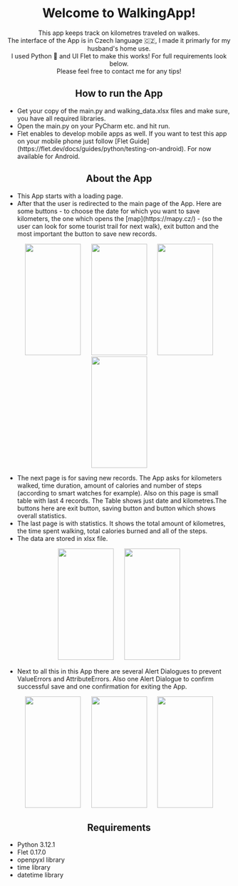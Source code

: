 <h1 align="center">Welcome to WalkingApp!</h1> 

<p align="center">
This app keeps track on kilometres traveled on walkes. <br/>
The interface of the App is in Czech language 🇨🇿, I made it primarly for my husband's home use. <br/>
I used Python 🐍 and UI Flet to make this works! For full requirements look below. <br/>
Please feel free to contact me for any tips! 
</p>

<h2 align="center">How to run the App </h2>

<ul>
  <li>Get your copy of the main.py and walking_data.xlsx files and make sure, you have all required libraries.</li>
  <li>Open the main.py on your PyCharm etc. and hit run.</li>
  <li>Flet enables to develop mobile apps as well. If you want to test this app on your mobile phone 
      just follow [Flet Guide](https://flet.dev/docs/guides/python/testing-on-android). For now available for Android.  </li>
</ul>

<h2 align="center">About the App </h2>

<ul>
  <li>This App starts with a loading page. </li>
  <li>After that the user is redirected to the main page of the App. Here are some buttons - to choose the date for which you want to save kilometers,   
      the one which opens the [map](https://mapy.cz/) - (so the user can look for some tourist trail for next walk), exit button and the most important   
      the button to save new records. </li>
</ul>

<p align="center">
<img src="https://github.com/SandraHeinzova/WalkingApp/assets/110200002/e5bd93f3-ec05-45df-bb45-e5f2a10ff446" width="125" height="250" hspace="10">
<img src="https://github.com/SandraHeinzova/WalkingApp/assets/110200002/d972f8b7-bdc6-40e7-920e-25ccef357c5f" width="125" height="250" hspace="10">
<img src="https://github.com/SandraHeinzova/WalkingApp/assets/110200002/b8009a28-6c43-4a72-b740-3581fbfeed29" width="125" height="250" hspace="10">
<img src="https://github.com/SandraHeinzova/WalkingApp/assets/110200002/7d1edfbf-576c-4faf-ad9e-7b07f15185eb" width="125" height="250">
</p>

<ul>
  <li>The next page is for saving new records. The App asks for kilometers walked, time duration, amount of calories and number of steps (according to smart watches for example). Also on this page is small table with last 4 records. The Table shows just date and kilometres.The buttons here are exit button, saving button and button which shows overall statistics.</li>
  <li>The last page is with statistics. It shows the total amount of kilometres, the time spent walking, total calories burned and all of the steps.</li>
    <li>The data are stored in xlsx file. </li>
</ul>

<p align="center">
<img src="https://github.com/SandraHeinzova/WalkingApp/assets/110200002/798d1867-bfa9-4828-8d61-36f44cd1ac07" width="125" height="250" hspace="10">
<img src="https://github.com/SandraHeinzova/WalkingApp/assets/110200002/3853ca12-27cc-4e33-ad03-ae46711d3a86" width="125" height="250" hspace="10">
</p>

<ul>
  <li>Next to all this in this App there are several Alert Dialogues to prevent ValueErrors and AttributeErrors. Also one Alert Dialogue to confirm   
      successful save and one confirmation for exiting the App.</li>
</ul>

<p align="center">
<img src="https://github.com/SandraHeinzova/WalkingApp/assets/110200002/8f401dd4-3ea0-4038-aa51-ce14871d4b00" width="125" height="250" hspace="10">
<img src="https://github.com/SandraHeinzova/WalkingApp/assets/110200002/733836a2-1ad0-426b-a0b9-c0161d6a1161" width="125" height="250" hspace="10">
<img src="https://github.com/SandraHeinzova/WalkingApp/assets/110200002/4196e4a6-cada-4e95-8c87-0f88b4d86269" width="125" height="250" hspace="10">
</p>


<h2 align="center">Requirements</h2>
<ul>
  <li>Python 3.12.1</li>
  <li>Flet 0.17.0</li>
  <li>openpyxl library</li>
  <li>time library</li>
  <li>datetime library</li>
</ul>


